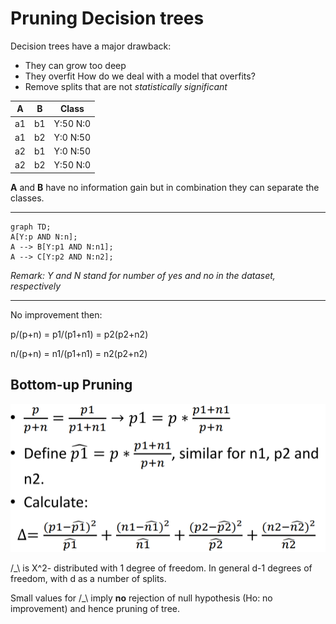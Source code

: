 # Pruning Decision trees

Decision trees have a major drawback:
- They can grow too deep
- They overfit
How do we deal with a model that overfits?
- Remove splits that are not _statistically significant_

|     A | B | Class | 
| ---- | ------------ | --------- | 
| a1 | b1 | Y:50 N:0 |
| a1 | b2 | Y:0 N:50|
| a2 | b1 | Y:0 N:50|
| a2 | b2 | Y:50 N:0|

**A** and **B** have no information gain but in combination they can separate the classes.  

--------

```mermaid
graph TD;
A[Y:p AND N:n];
A --> B[Y:p1 AND N:n1]; 
A --> C[Y:p2 AND N:n2];
```  

_Remark: Y and N stand for number of yes and no in the dataset, respectively_

-----

No improvement then:

p/(p+n) = p1/(p1+n1) = p2(p2+n2)  

n/(p+n) = n1/(p1+n1) = n2(p2+n2) 

## Bottom-up Pruning

![buttom_up_prunning](../../img/buttom_up_prunning.png)

/_\ is X^2- distributed with 1 degree of freedom. In general d-1 degrees of freedom, with d as a number of splits.

Small values for /_\ imply **no** rejection of null hypothesis (Ho: no improvement) and hence pruning of tree.

